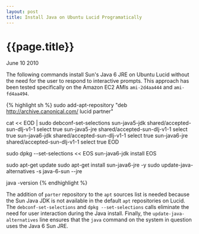 ```yaml
---
layout: post
title: Install Java on Ubuntu Lucid Programatically 
---
```


# {{page.title}}

<span class="meta">June 10 2010</span>

The following commands install Sun's Java 6 JRE on Ubuntu Lucid without the need for the user to respond to interactive prompts. This approach has been tested specifically on the Amazon EC2 AMIs `ami-2d4aa444` and `ami-fd4aa494`.

{% highlight sh %}
sudo add-apt-repository "deb http://archive.canonical.com/ lucid partner"

cat << EOD | sudo debconf-set-selections
sun-java5-jdk shared/accepted-sun-dlj-v1-1 select true
sun-java5-jre shared/accepted-sun-dlj-v1-1 select true
sun-java6-jdk shared/accepted-sun-dlj-v1-1 select true
sun-java6-jre shared/accepted-sun-dlj-v1-1 select true
EOD

sudo dpkg --set-selections << EOS
sun-java6-jdk install
EOS

sudo apt-get update
sudo apt-get install sun-java6-jre -y
sudo update-java-alternatives -s java-6-sun --jre

java -version
{% endhighlight %}

The addition of `parter` repository to the `apt` sources list is needed because the Sun Java JDK is not available in the default `apt` repositories on Lucid. The `debconf-set-selections` and `dpkg --set-selections` calls eliminate the need for user interaction during the Java install. Finally, the `update-java-alternatives` line ensures that the `java` command on the system in question uses the Java 6 Sun JRE.
